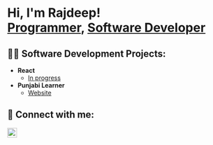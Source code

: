 <h1>Hi, I'm Rajdeep! <br/><a href="https://github.com/rajdeepjammu">Programmer</a>, <a href="https://www.linkedin.com/in/rajdeepjammu/">Software Developer</a></h1>

<h2>👨‍💻 Software Development Projects:</h2>

- <b>React</b>
  - [In progress](https://github.com/react/)
- <b>Punjabi Learner</b>
  - [Website](https://punjabilearner.com)

<h2> 🤳 Connect with me:</h2>

[<img align="left" alt="RajdeepJammu | LinkedIn" width="22px" src="https://cdn.jsdelivr.net/npm/simple-icons@v3/icons/linkedin.svg" />][linkedin]

[linkedin]: https://linkedin.com/in/rajdeepjammu

<!--
**RajdeepJammu/RajdeepJammu** is a ✨ _special_ ✨ repository because its `README.md` (this file) appears on your GitHub profile.

Here are some ideas to get you started:

- 🔭 I’m currently working on ...
- 🌱 I’m currently learning ...
- 👯 I’m looking to collaborate on ...
- 🤔 I’m looking for help with ...
- 💬 Ask me about ...
- 📫 How to reach me: ...
- 😄 Pronouns: ...
- ⚡ Fun fact: ...
-->
